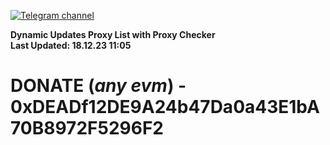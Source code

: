 [![Telegram channel](https://img.shields.io/endpoint?url=https://runkit.io/damiankrawczyk/telegram-badge/branches/master?url=https://t.me/n4z4v0d)](https://t.me/n4z4v0d) 

**Dynamic Updates Proxy List with Proxy Checker**  
**Last Updated: 18.12.23 11:05**

# DONATE (_any evm_) - 0xDEADf12DE9A24b47Da0a43E1bA70B8972F5296F2
